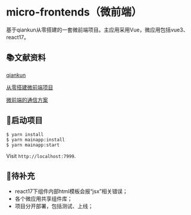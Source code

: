 # micro-frontends（微前端）

基于qiankun从零搭建的一套微前端项目。主应用采用Vue，微应用包括vue3、react17。

## 📚文献资料

[qiankun](https://qiankun.umijs.org/)

[从零搭建微前端项目](https://www.cnblogs.com/lodadssd/p/14426020.html)

[微前端的通信方案](https://www.cnblogs.com/lodadssd/p/14480412.html)

## 🚗启动项目

```
$ yarn install
$ yarn mainapp:install
$ yarn mainapp:start
```

Visit `http://localhost:7999`.

## 💪待补充

- react17下组件内部html模板会报“jsx”相关错误；
- 各个微应用共享组件库；
- 项目分开部署，包括测试、上线；
